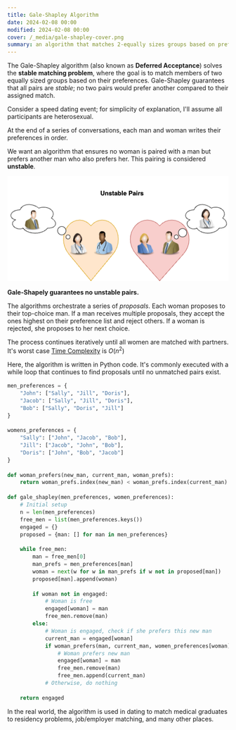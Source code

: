 ```yaml
---
title: Gale-Shapley Algorithm
date: 2024-02-08 00:00
modified: 2024-02-08 00:00
cover: /_media/gale-shapley-cover.png
summary: an algorithm that matches 2-equally sizes groups based on preferences.
---
```


The Gale-Shapley algorithm (also known as **Deferred Acceptance**) solves the **stable matching problem**, where the goal is to match members of two equally sized groups based on their preferences. Gale-Shapley guarantees that all pairs are *stable*; no two pairs would prefer another compared to their assigned match.

Consider a speed dating event; for simplicity of explanation, I'll assume all participants are heterosexual.

At the end of a series of conversations, each man and woman writes their preferences in order.

We want an algorithm that ensures no woman is paired with a man but prefers another man who also prefers her. This pairing is considered **unstable**.

![Unstable Pairs](../_media/unstable-pairs.png)

**Gale-Shapely guarantees no unstable pairs.**

The algorithms orchestrate a series of *proposals*. Each woman proposes to their top-choice man. If a man receives multiple proposals, they accept the ones highest on their preference list and reject others. If a woman is rejected, she proposes to her next choice.

The process continues iteratively until all women are matched with partners. It's worst case [Time Complexity](time-complexity.md) is $O(n^2)$

Here, the algorithm is written in Python code. It's commonly executed with a while loop that continues to find proposals until no unmatched pairs exist.

```python
men_preferences = {
    "John": ["Sally", "Jill", "Doris"],
    "Jacob": ["Sally", "Jill", "Doris"],
    "Bob": ["Sally", "Doris", "Jill"]
}

womens_preferences = {
    "Sally": ["John", "Jacob", "Bob"],
    "Jill": ["Jacob", "John", "Bob"],
    "Doris": ["John", "Bob", "Jacob"]
}

def woman_prefers(new_man, current_man, woman_prefs):
    return woman_prefs.index(new_man) < woman_prefs.index(current_man)

def gale_shapley(men_preferences, women_preferences):
    # Initial setup
    n = len(men_preferences)
    free_men = list(men_preferences.keys())
    engaged = {}
    proposed = {man: [] for man in men_preferences}

    while free_men:
        man = free_men[0]
        man_prefs = men_preferences[man]
        woman = next(w for w in man_prefs if w not in proposed[man])
        proposed[man].append(woman)

        if woman not in engaged:
            # Woman is free
            engaged[woman] = man
            free_men.remove(man)
        else:
            # Woman is engaged, check if she prefers this new man
            current_man = engaged[woman]
            if woman_prefers(man, current_man, women_preferences[woman]):
                # Woman prefers new man
                engaged[woman] = man
                free_men.remove(man)
                free_men.append(current_man)
            # Otherwise, do nothing

    return engaged
```

In the real world, the algorithm is used in dating to match medical graduates to residency problems, job/employer matching, and many other places.